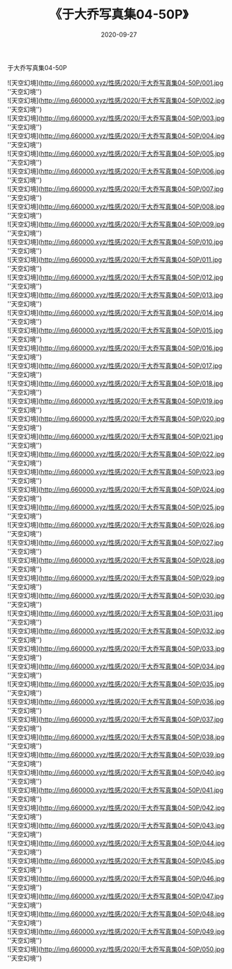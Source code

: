 ﻿---
layout: post
title:  《于大乔写真集04-50P》
date:   2020-09-27
img: http://img.660000.xyz/性感/2020/于大乔写真集04-50P/000.jpg
categories: [美女, 性感, 泳衣]
---

于大乔写真集04-50P



![天空幻境](http://img.660000.xyz/性感/2020/于大乔写真集04-50P/001.jpg ''天空幻境'') <br>
![天空幻境](http://img.660000.xyz/性感/2020/于大乔写真集04-50P/002.jpg ''天空幻境'') <br>
![天空幻境](http://img.660000.xyz/性感/2020/于大乔写真集04-50P/003.jpg ''天空幻境'') <br>
![天空幻境](http://img.660000.xyz/性感/2020/于大乔写真集04-50P/004.jpg ''天空幻境'') <br>
![天空幻境](http://img.660000.xyz/性感/2020/于大乔写真集04-50P/005.jpg ''天空幻境'') <br>
![天空幻境](http://img.660000.xyz/性感/2020/于大乔写真集04-50P/006.jpg ''天空幻境'') <br>
![天空幻境](http://img.660000.xyz/性感/2020/于大乔写真集04-50P/007.jpg ''天空幻境'') <br>
![天空幻境](http://img.660000.xyz/性感/2020/于大乔写真集04-50P/008.jpg ''天空幻境'') <br>
![天空幻境](http://img.660000.xyz/性感/2020/于大乔写真集04-50P/009.jpg ''天空幻境'') <br>
![天空幻境](http://img.660000.xyz/性感/2020/于大乔写真集04-50P/010.jpg ''天空幻境'') <br>
![天空幻境](http://img.660000.xyz/性感/2020/于大乔写真集04-50P/011.jpg ''天空幻境'') <br>
![天空幻境](http://img.660000.xyz/性感/2020/于大乔写真集04-50P/012.jpg ''天空幻境'') <br>
![天空幻境](http://img.660000.xyz/性感/2020/于大乔写真集04-50P/013.jpg ''天空幻境'') <br>
![天空幻境](http://img.660000.xyz/性感/2020/于大乔写真集04-50P/014.jpg ''天空幻境'') <br>
![天空幻境](http://img.660000.xyz/性感/2020/于大乔写真集04-50P/015.jpg ''天空幻境'') <br>
![天空幻境](http://img.660000.xyz/性感/2020/于大乔写真集04-50P/016.jpg ''天空幻境'') <br>
![天空幻境](http://img.660000.xyz/性感/2020/于大乔写真集04-50P/017.jpg ''天空幻境'') <br>
![天空幻境](http://img.660000.xyz/性感/2020/于大乔写真集04-50P/018.jpg ''天空幻境'') <br>
![天空幻境](http://img.660000.xyz/性感/2020/于大乔写真集04-50P/019.jpg ''天空幻境'') <br>
![天空幻境](http://img.660000.xyz/性感/2020/于大乔写真集04-50P/020.jpg ''天空幻境'') <br>
![天空幻境](http://img.660000.xyz/性感/2020/于大乔写真集04-50P/021.jpg ''天空幻境'') <br>
![天空幻境](http://img.660000.xyz/性感/2020/于大乔写真集04-50P/022.jpg ''天空幻境'') <br>
![天空幻境](http://img.660000.xyz/性感/2020/于大乔写真集04-50P/023.jpg ''天空幻境'') <br>
![天空幻境](http://img.660000.xyz/性感/2020/于大乔写真集04-50P/024.jpg ''天空幻境'') <br>
![天空幻境](http://img.660000.xyz/性感/2020/于大乔写真集04-50P/025.jpg ''天空幻境'') <br>
![天空幻境](http://img.660000.xyz/性感/2020/于大乔写真集04-50P/026.jpg ''天空幻境'') <br>
![天空幻境](http://img.660000.xyz/性感/2020/于大乔写真集04-50P/027.jpg ''天空幻境'') <br>
![天空幻境](http://img.660000.xyz/性感/2020/于大乔写真集04-50P/028.jpg ''天空幻境'') <br>
![天空幻境](http://img.660000.xyz/性感/2020/于大乔写真集04-50P/029.jpg ''天空幻境'') <br>
![天空幻境](http://img.660000.xyz/性感/2020/于大乔写真集04-50P/030.jpg ''天空幻境'') <br>
![天空幻境](http://img.660000.xyz/性感/2020/于大乔写真集04-50P/031.jpg ''天空幻境'') <br>
![天空幻境](http://img.660000.xyz/性感/2020/于大乔写真集04-50P/032.jpg ''天空幻境'') <br>
![天空幻境](http://img.660000.xyz/性感/2020/于大乔写真集04-50P/033.jpg ''天空幻境'') <br>
![天空幻境](http://img.660000.xyz/性感/2020/于大乔写真集04-50P/034.jpg ''天空幻境'') <br>
![天空幻境](http://img.660000.xyz/性感/2020/于大乔写真集04-50P/035.jpg ''天空幻境'') <br>
![天空幻境](http://img.660000.xyz/性感/2020/于大乔写真集04-50P/036.jpg ''天空幻境'') <br>
![天空幻境](http://img.660000.xyz/性感/2020/于大乔写真集04-50P/037.jpg ''天空幻境'') <br>
![天空幻境](http://img.660000.xyz/性感/2020/于大乔写真集04-50P/038.jpg ''天空幻境'') <br>
![天空幻境](http://img.660000.xyz/性感/2020/于大乔写真集04-50P/039.jpg ''天空幻境'') <br>
![天空幻境](http://img.660000.xyz/性感/2020/于大乔写真集04-50P/040.jpg ''天空幻境'') <br>
![天空幻境](http://img.660000.xyz/性感/2020/于大乔写真集04-50P/041.jpg ''天空幻境'') <br>
![天空幻境](http://img.660000.xyz/性感/2020/于大乔写真集04-50P/042.jpg ''天空幻境'') <br>
![天空幻境](http://img.660000.xyz/性感/2020/于大乔写真集04-50P/043.jpg ''天空幻境'') <br>
![天空幻境](http://img.660000.xyz/性感/2020/于大乔写真集04-50P/044.jpg ''天空幻境'') <br>
![天空幻境](http://img.660000.xyz/性感/2020/于大乔写真集04-50P/045.jpg ''天空幻境'') <br>
![天空幻境](http://img.660000.xyz/性感/2020/于大乔写真集04-50P/046.jpg ''天空幻境'') <br>
![天空幻境](http://img.660000.xyz/性感/2020/于大乔写真集04-50P/047.jpg ''天空幻境'') <br>
![天空幻境](http://img.660000.xyz/性感/2020/于大乔写真集04-50P/048.jpg ''天空幻境'') <br>
![天空幻境](http://img.660000.xyz/性感/2020/于大乔写真集04-50P/049.jpg ''天空幻境'') <br>
![天空幻境](http://img.660000.xyz/性感/2020/于大乔写真集04-50P/050.jpg ''天空幻境'') <br>